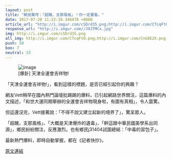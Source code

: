```yaml
---
layout: post
title: "網民驚呼：「超醜，支那風格」！你一定要看。"
date: 2017-07-28 11:22:39.346478 +0800
article_url: "http://i.imgur.com/cSDrd35.png;http://i.imgur.com/CTcqFt0.png;http://i.imgur.com/CnG8E2X.png;http://i.imgur.com/GXUFILG.png;http://i.imgur.com/CTcqFt0.png"
response_url: "http://i.imgur.com//J9JTMCx.jpg"
img: http://i.imgur.com/cSDrd35.png
all_img: http://i.imgur.com/CTcqFt0.png;http://i.imgur.com/CnG8E2X.png;http://i.imgur.com/GXUFILG.png;http://i.imgur.com/CTcqFt0.png;http://i.imgur.com//J9JTMCx.jpg
push: 50
boo: 7
neutral: 33
---
```


<figure>
<img src="http://i.imgur.com/cSDrd35.png" alt="image">
<figcaption>
[爆卦] 天津全運會吉祥物!
</figcaption>
</figure>



「天津全運會吉祥物!」，看到這樣的標題，是否已經引起你的興趣？

網友Vett稍早在國內熱門論壇批踢踢的爆料，已引起網路世界關注，這篇爆料的內文描述，「和世大運同期舉辦的全運會吉祥物現身啦，有圖有真相」，令人震驚。

但這還沒完，Vett接著說：「不得不說又建立起新的境界了」，驚呆眾人。

「超醜，支那風格」、「大概是天津爆炸的遺毒」、「幹這跟中華民國美學系出同源」，鄉民紛紛關注，反應激烈。也有鄉民j31404試圖總結：「中毒的習包子」。

最新熱門爆料，即時自動掌握，都在《記者快抄》。

<a href = "https://www.ptt.cc/bbs/Gossiping/M.1501167834.A.5C7.html">原文連結</a>

